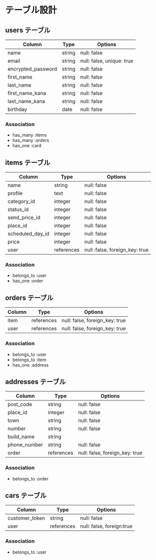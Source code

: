 # テーブル設計

## users テーブル

| Column             | Type   | Options                   |
| ------------------ | ------ | ------------------------- |
| name               | string | null: false               |
| email              | string | null: false, unique: true |
| encrypted_password | string | null: false               |
| first_name         | string | null: false               |
| last_name          | string | null: false               |
| first_name_kana    | string | null: false               |
| last_name_kana     | string | null: false               |
| birthday           | date   | null: false               |

### Association

- has_many :items
- has_many :orders
- has_one :card

## items テーブル

| Column                 | Type       | Options                        | 
| ---------------------- | ---------- | ------------------------------ |
| name                   | string     | null: false                    |
| profile                | text       | null: false                    | 
| category_id            | integer    | null: false                    |
| status_id              | integer    | null: false                    |
| send_price_id          | integer    | null: false                    |
| place_id               | integer    | null: false                    |
| scheduled_day_id       | integer    | null: false                    |
| price                  | integer    | null: false                    |
| user                   | references | null :false, foreign_key: true |

### Association

- belongs_to :user
- has_one :order

## orders テーブル

| Column  | Type       | Options                        | 
| ------- | ---------- | ------------------------------ |
| item    | references | null: false, foreign_key: true |
| user    | references | null: false, foreign_key: true |

### Association

- belongs_to :user
- belongs_to :item
- has_one :address

## addresses テーブル

| Column           | Type       | Options     | 
| ---------------- | ---------- | ----------- |
| post_code        | string     | null: false |
| place_id         | integer    | null: false |
| town             | string     | null: false |
| number           | string     | null: false |
| build_name       | string     |             |
| phone_number     | string     | null: false |
| order            | references | null: false, foreign_key: true |

### Association

- belongs_to :order

 ## cars テーブル

 | Column         | Type       | Options                   |
 | -------------- | ---------- | ------------------------- |
 | customer_token | string     | null: false               |
 | user           | references | null: false, foreign:true |

  ### Association

- belongs_to  :user 